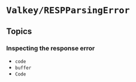 # ``Valkey/RESPParsingError``

## Topics

### Inspecting the response error

- ``code``
- ``buffer``
- ``Code``
